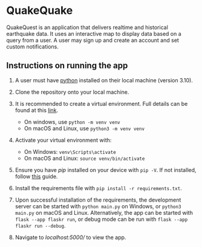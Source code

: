 # QuakeQuake
QuakeQuest is an application that delivers realtime and historical earthquake data. It uses an interactive map to display data based on a query from a user. A user may sign up and create an account and set custom notifications.

## Instructions on running the app

1. A user must have [python](https://www.python.org/downloads/) installed on their local machine (version 3.10).
1. Clone the repository onto your local machine.
1. It is recommended to create a virtual environment. Full details can be found at this [link](https://docs.python.org/3/library/venv.html).
    - On windows, use `python -m venv venv`
    - On macOS and Linux, use `python3 -m venv venv`
1. Activate your virtual environment with:
    - On Windows: `venv\Scripts\activate`
    - On macOS and Linux: `source venv/bin/activate`

1. Ensure you have _pip_ installed on your device with `pip -V`. If not installed, follow [this](https://pip.pypa.io/en/stable/installation/) guide.
1. Install the requirements file with `pip install -r requirements.txt`.
1. Upon successful installation of the requirements, the development server can be started with `python main.py` on Windows, or `python3 main.py` on macOS and Linux. Alternatively, the app can be started with  `flask --app flaskr run`, or debug mode can be run with `flask --app flaskr run --debug`. 
1. Navigate to _localhost:5000/_ to view the app.
